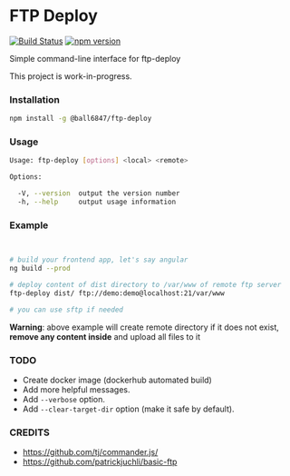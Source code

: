 # FTP Deploy

[![Build Status](https://travis-ci.org/ball6847/ftp-deploy.svg?branch=master)](https://travis-ci.org/ball6847/ftp-deploy)
[![npm version](https://img.shields.io/npm/v/@ball6847/ftp-deploy.svg)](https://www.npmjs.com/package/@ball6847/ftp-deploy)

Simple command-line interface for ftp-deploy

This project is work-in-progress.

### Installation

```sh
npm install -g @ball6847/ftp-deploy
```

### Usage

```sh
Usage: ftp-deploy [options] <local> <remote>

Options:

  -V, --version  output the version number
  -h, --help     output usage information
```

### Example

```sh


# build your frontend app, let's say angular
ng build --prod

# deploy content of dist directory to /var/www of remote ftp server
ftp-deploy dist/ ftp://demo:demo@localhost:21/var/www

# you can use sftp if needed
```

**Warning**: above example will create remote directory if it does not exist, **remove any content inside** and upload all files to it

### TODO

- Create docker image (dockerhub automated build)
- Add more helpful messages.
- Add `--verbose` option.
- Add `--clear-target-dir` option (make it safe by default).

### CREDITS

- https://github.com/tj/commander.js/
- https://github.com/patrickjuchli/basic-ftp
